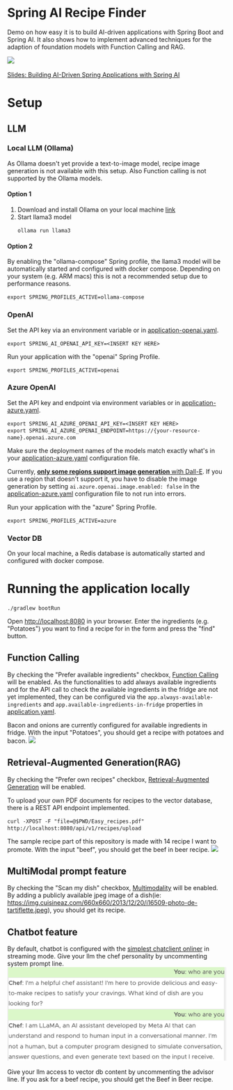 # Spring AI Recipe Finder

Demo on how easy it is to build AI-driven applications with Spring Boot and Spring AI. 
It also shows how to implement advanced techniques for the adaption of foundation models with Function Calling and RAG.

![](docs/images/ui-sample.png)

[Slides: Building AI-Driven Spring Applications with Spring AI](docs/SpringAI-From-exploration-to-production.pdf)

# Setup
## LLM
### Local LLM (Ollama)
As Ollama doesn't yet provide a text-to-image model, recipe image generation is not available with this setup.
Also Function calling is not supported by the Ollama models.
#### Option 1
1. Download and install Ollama on your local machine [link](https://ollama.com/)
2. Start llama3 model
    ```
    ollama run llama3
    ```
#### Option 2
By enabling the "ollama-compose" Spring profile, the llama3 model will be automatically started and configured with docker compose.
Depending on your system (e.g. ARM macs) this is not a recommended setup due to performance reasons.
```
export SPRING_PROFILES_ACTIVE=ollama-compose
```
### OpenAI
Set the API key via an environment variable or in [application-openai.yaml](src/main/resources/application-openai.yaml).
```
export SPRING_AI_OPENAI_API_KEY=<INSERT KEY HERE>
```
Run your application with the "openai" Spring Profile.
```
export SPRING_PROFILES_ACTIVE=openai
```

### Azure OpenAI
Set the API key and endpoint via environment variables or in [application-azure.yaml](src/main/resources/application-azure.yaml).
```
export SPRING_AI_AZURE_OPENAI_API_KEY=<INSERT KEY HERE>
export SPRING_AI_AZURE_OPENAI_ENDPOINT=https://{your-resource-name}.openai.azure.com
```

Make sure the deployment names of the models match exactly what's in your [application-azure.yaml](src/main/resources/application-azure.yaml) configuration file.

Currently, [**only some regions support image generation** with Dall-E](https://learn.microsoft.com/en-us/azure/ai-services/openai/concepts/models#dall-e-models).
If you use a region that doesn't support it, you have to disable the image generation by setting `ai.azure.openai.image.enabled: false` in the [application-azure.yaml](src/main/resources/application-azure.yaml) configuration file to not run into errors.

Run your application with the "azure" Spring Profile.
```
export SPRING_PROFILES_ACTIVE=azure
```

### Vector DB
On your local machine, a Redis database is automatically started and configured with docker compose.

# Running the application locally
```
./gradlew bootRun
```
Open [http://localhost:8080](http://localhost:8080) in your browser. 
Enter the ingredients (e.g. "Potatoes") you want to find a recipe for in the form and press the "find" button.

## Function Calling 
By checking the "Prefer available ingredients" checkbox, [Function Calling](https://docs.spring.io/spring-ai/reference/1.0/concepts.html#_function_calling) will be enabled.
As the functionalities to add always available ingredients and for the API call to check the available ingredients in the fridge are not yet implemented, they can be configured via the
`app.always-available-ingredients` and `app.available-ingredients-in-fridge` properties in [application.yaml](src/main/resources/application.yaml).

Bacon and onions are currently configured for available ingredients in fridge.
With the input "Potatoes", you should get a recipe with potatoes and bacon.
![](docs/images/ui-sample-function-calling.png)

## Retrieval-Augmented Generation(RAG)
By checking the "Prefer own recipes" checkbox, [Retrieval-Augmented Generation](https://docs.spring.io/spring-ai/reference/1.0/concepts.html#concept-rag) will be enabled.

To upload your own PDF documents for recipes to the vector database, there is a REST API endpoint implemented. 
```
curl -XPOST -F "file=@$PWD/Easy_recipes.pdf" http://localhost:8080/api/v1/recipes/upload
```
The sample recipe part of this repository is made with 14 recipe I want to promote. With the input "beef", you should get the beef in beer recipe.
![](docs/images/ui-sample-rag.png)

## MultiModal prompt feature
By checking the "Scan my dish" checkbox, [Multimodality](https://docs.spring.io/spring-ai/reference/api/multimodality.html) will be enabled. By adding a publicly available jpeg image of a dish(ie: https://img.cuisineaz.com/660x660/2013/12/20/i16509-photo-de-tartiflette.jpeg), you should get its recipe. 

## Chatbot feature
By default, chatbot is configured with the [simplest chatclient onliner](https://github.com/spuchol81/spring-ai/blob/main/src/main/java/com/example/ChefService.java#L34-L42) in streaming mode.
Give your llm the chef personality by uncommenting system prompt line. ![](docs/images/switchpersonality.png)

Give your llm access to vector db content by uncommenting the advisor line.
If you ask for a beef recipe, you should get the Beef in Beer recipe. 